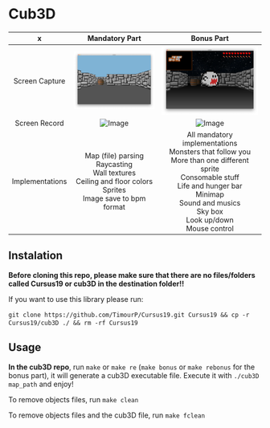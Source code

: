 # Cub3D
x |Mandatory Part             |  Bonus Part
:-------------------------:|:-------------------------:|:-------------------------:
Screen Capture | ![Image](https://github.com/TimourP/ReadmeFiles/blob/main/Cub3D/capture.png) | ![Image](https://github.com/TimourP/ReadmeFiles/blob/main/Cub3D/bonus_capture.png)
Screen Record |![Image](https://github.com/TimourP/ReadmeFiles/blob/main/Cub3D/record.gif) | ![Image](https://github.com/TimourP/ReadmeFiles/blob/main/Cub3D/bonus_record.gif)
Implementations | Map (file) parsing<br>Raycasting<br>Wall textures<br>Ceiling and floor colors<br>Sprites<br>Image save to bpm format | All mandatory implementations<br>Monsters that follow you<br>More than one different sprite<br>Consomable stuff<br>Life and hunger bar<br>Minimap<br>Sound and musics<br>Sky box<br>Look up/down<br>Mouse control

## Instalation
**Before cloning this repo, please make sure that there are no files/folders called Cursus19 or cub3D in the destination folder!!**

If you want to use this library please run:
```
git clone https://github.com/TimourP/Cursus19.git Cursus19 && cp -r Cursus19/cub3D ./ && rm -rf Cursus19
```

## Usage
**In the cub3D repo**, run ```make``` or ```make re``` (```make bonus``` or ```make rebonus``` for the bonus part), it will generate a cub3D executable file. Execute it with ```./cub3D map_path``` and enjoy!

To remove objects files, run ```make clean```

To remove objects files and the cub3D file, run ```make fclean```
